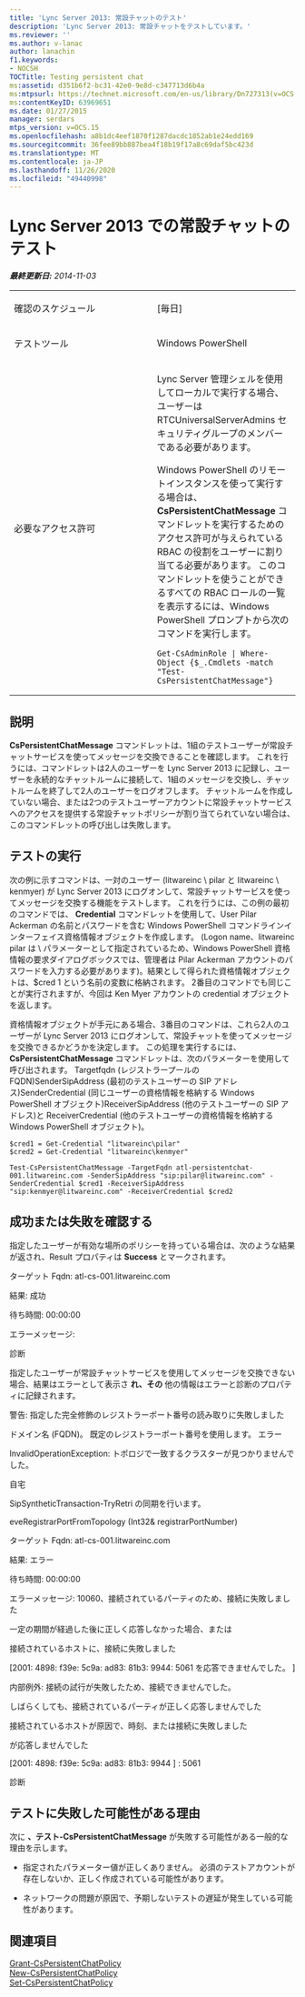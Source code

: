 ```yaml
---
title: 'Lync Server 2013: 常設チャットのテスト'
description: 'Lync Server 2013: 常設チャットをテストしています。'
ms.reviewer: ''
ms.author: v-lanac
author: lanachin
f1.keywords:
- NOCSH
TOCTitle: Testing persistent chat
ms:assetid: d351b6f2-bc31-42e0-9e8d-c347713d6b4a
ms:mtpsurl: https://technet.microsoft.com/en-us/library/Dn727313(v=OCS.15)
ms:contentKeyID: 63969651
ms.date: 01/27/2015
manager: serdars
mtps_version: v=OCS.15
ms.openlocfilehash: a8b1dc4eef1870f1287dacdc1852ab1e24edd169
ms.sourcegitcommit: 36fee89bb887bea4f18b19f17a8c69daf5bc423d
ms.translationtype: MT
ms.contentlocale: ja-JP
ms.lasthandoff: 11/26/2020
ms.locfileid: "49440998"
---
```

# <a name="testing-persistent-chat-in-lync-server-2013"></a>Lync Server 2013 での常設チャットのテスト

<div data-xmlns="http://www.w3.org/1999/xhtml">

<div class="topic" data-xmlns="http://www.w3.org/1999/xhtml" data-msxsl="urn:schemas-microsoft-com:xslt" data-cs="https://msdn.microsoft.com/">

<div data-asp="https://msdn2.microsoft.com/asp">



</div>

<div id="mainSection">

<div id="mainBody">

<span> </span>

_**最終更新日:** 2014-11-03_


<table>
<colgroup>
<col style="width: 50%" />
<col style="width: 50%" />
</colgroup>
<tbody>
<tr class="odd">
<td><p>確認のスケジュール</p></td>
<td><p>[毎日]</p></td>
</tr>
<tr class="even">
<td><p>テストツール</p></td>
<td><p>Windows PowerShell</p></td>
</tr>
<tr class="odd">
<td><p>必要なアクセス許可</p></td>
<td><p>Lync Server 管理シェルを使用してローカルで実行する場合、ユーザーは RTCUniversalServerAdmins セキュリティグループのメンバーである必要があります。</p>
<p>Windows PowerShell のリモートインスタンスを使って実行する場合は、 <strong>CsPersistentChatMessage</strong> コマンドレットを実行するためのアクセス許可が与えられている RBAC の役割をユーザーに割り当てる必要があります。 このコマンドレットを使うことができるすべての RBAC ロールの一覧を表示するには、Windows PowerShell プロンプトから次のコマンドを実行します。</p>
<pre><code>Get-CsAdminRole | Where-Object {$_.Cmdlets -match &quot;Test-CsPersistentChatMessage&quot;}</code></pre></td>
</tr>
</tbody>
</table>


<div>

## <a name="description"></a>説明

**CsPersistentChatMessage** コマンドレットは、1組のテストユーザーが常設チャットサービスを使ってメッセージを交換できることを確認します。 これを行うには、コマンドレットは2人のユーザーを Lync Server 2013 に記録し、ユーザーを永続的なチャットルームに接続して、1組のメッセージを交換し、チャットルームを終了して2人のユーザーをログオフします。 チャットルームを作成していない場合、または2つのテストユーザーアカウントに常設チャットサービスへのアクセスを提供する常設チャットポリシーが割り当てられていない場合は、このコマンドレットの呼び出しは失敗します。

</div>

<div>

## <a name="running-the-test"></a>テストの実行

次の例に示すコマンドは、一対のユーザー (litwareinc \\ pilar と litwareinc \\ kenmyer) が Lync Server 2013 にログオンして、常設チャットサービスを使ってメッセージを交換する機能をテストします。 これを行うには、この例の最初のコマンドでは、 **Credential** コマンドレットを使用して、User Pilar Ackerman の名前とパスワードを含む Windows PowerShell コマンドラインインターフェイス資格情報オブジェクトを作成します。 (Logon name、litwareinc pilar は \\ パラメーターとして指定されているため、Windows PowerShell 資格情報の要求ダイアログボックスでは、管理者は Pilar Ackerman アカウントのパスワードを入力する必要があります)。結果として得られた資格情報オブジェクトは、$cred 1 という名前の変数に格納されます。 2番目のコマンドでも同じことが実行されますが、今回は Ken Myer アカウントの credential オブジェクトを返します。

資格情報オブジェクトが手元にある場合、3番目のコマンドは、これら2人のユーザーが Lync Server 2013 にログオンして、常設チャットを使ってメッセージを交換できるかどうかを決定します。 この処理を実行するには、 **CsPersistentChatMessage** コマンドレットは、次のパラメーターを使用して呼び出されます。 Targetfqdn (レジストラープールの FQDN)SenderSipAddress (最初のテストユーザーの SIP アドレス)SenderCredential (同じユーザーの資格情報を格納する Windows PowerShell オブジェクト)ReceiverSipAddress (他のテストユーザーの SIP アドレス)と ReceiverCredential (他のテストユーザーの資格情報を格納する Windows PowerShell オブジェクト)。

    $cred1 = Get-Credential "litwareinc\pilar"
    $cred2 = Get-Credential "litwareinc\kenmyer"
    
    Test-CsPersistentChatMessage -TargetFqdn atl-persistentchat-001.litwareinc.com -SenderSipAddress "sip:pilar@litwareinc.com" -SenderCredential $cred1 -ReceiverSipAddress "sip:kenmyer@litwareinc.com" -ReceiverCredential $cred2

</div>

<div>

## <a name="determining-success-or-failure"></a>成功または失敗を確認する

指定したユーザーが有効な場所のポリシーを持っている場合は、次のような結果が返され、Result プロパティは **Success** とマークされます。

ターゲット Fqdn: atl-cs-001.litwareinc.com

結果: 成功

待ち時間: 00:00:00

エラーメッセージ:

診断

指定したユーザーが常設チャットサービスを使用してメッセージを交換できない場合、結果はエラーとして表示さ **れ、その** 他の情報はエラーと診断のプロパティに記録されます。

警告: 指定した完全修飾のレジストラーポート番号の読み取りに失敗しました

ドメイン名 (FQDN)。 既定のレジストラーポート番号を使用します。 エラー

InvalidOperationException: トポロジで一致するクラスターが見つかりませんでした。

自宅

SipSyntheticTransaction-TryRetri の同期を行います。

eveRegistrarPortFromTopology (Int32& registrarPortNumber)

ターゲット Fqdn: atl-cs-001.litwareinc.com

結果: エラー

待ち時間: 00:00:00

エラーメッセージ: 10060、接続されているパーティのため、接続に失敗しました

一定の期間が経過した後に正しく応答しなかった場合、または

接続されているホストに、接続に失敗しました

\[2001: 4898: f39e: 5c9a: ad83: 81b3: 9944: 5061 を応答できませんでした。 \]

内部例外: 接続の試行が失敗したため、接続できませんでした。

しばらくしても、接続されているパーティが正しく応答しませんでした

接続されているホストが原因で、時刻、または接続に失敗しました

が応答しませんでした

\[2001: 4898: f39e: 5c9a: ad83: 81b3: 9944 \] : 5061

診断

</div>

<div>

## <a name="reasons-why-the-test-might-have-failed"></a>テストに失敗した可能性がある理由

次に **、テスト-CsPersistentChatMessage** が失敗する可能性がある一般的な理由を示します。

  - 指定されたパラメーター値が正しくありません。 必須のテストアカウントが存在しないか、正しく作成されている可能性があります。

  - ネットワークの問題が原因で、予期しないテストの遅延が発生している可能性があります。

</div>

<div>

## <a name="see-also"></a>関連項目


[Grant-CsPersistentChatPolicy](https://docs.microsoft.com/powershell/module/skype/Grant-CsPersistentChatPolicy)  
[New-CsPersistentChatPolicy](https://docs.microsoft.com/powershell/module/skype/New-CsPersistentChatPolicy)  
[Set-CsPersistentChatPolicy](https://docs.microsoft.com/powershell/module/skype/Set-CsPersistentChatPolicy)  
  

</div>

</div>

<span> </span>

</div>

</div>

</div>

